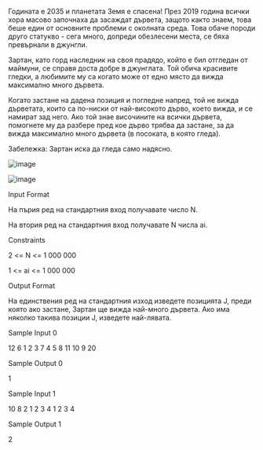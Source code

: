 Годината е 2035 и планетата Земя е спасена! През 2019 година всички хора масово започнаха да засаждат дървета, защото както знаем, това беше един от основните проблеми с околната среда. Това обаче породи друго статукво - сега много, допреди обезлесени места, се бяха превърнали в джунгли.

Зартан, като горд наследник на своя прадядо, който е бил отгледан от маймуни, се справя доста добре в джунглата. Той обича красивите гледки, а любимите му са когато може от едно място да вижда максимално много дървета.

Когато застане на дадена позиция и погледне напред, той не вижда дърветата, които са по-ниски от най-високото дърво, което вижда, и се намират зад него. Ако той знае височините на всички дървета, помогнете му да разбере пред кое дърво трябва да застане, за да вижда максимално много дървета (в посоката, в която гледа).

Забележка: Зартан иска да гледа само надясно.

![image](https://user-images.githubusercontent.com/43996329/159136274-77a97ce0-0f68-4a6d-b1de-b14dda872eee.png)

![image](https://user-images.githubusercontent.com/43996329/159136276-49dec723-7244-41b4-acab-b13651ad707e.png)


Input Format

На пърия ред на стандартния вход получавате число N.

На втория ред на стандартния вход получавате N числа ai.

Constraints

2 <= N <= 1 000 000

1 <= ai <= 1 000 000

Output Format

На единствения ред на стандартния изход изведете позицията J, преди която ако застане, Зартан ще вижда най-много дървета. Ако има няколко такива позиции J, изведете най-лявата.

Sample Input 0

12
6 1 2 3 7 4 5 8 11 10 9 20

Sample Output 0

1

Sample Input 1

10
8 2 1 2 3 4 1 2 3 4

Sample Output 1

2

